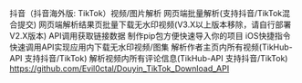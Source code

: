 抖音（抖音海外版: TikTok）视频/图片解析
网页端批量解析(支持抖音/TikTok混合提交)
网页端解析结果页批量下载无水印视频(V3.X以上版本移除，请自行部署V2.X版本)
API调用获取链接数据
制作pip包方便快速导入你的项目
iOS快捷指令快速调用API实现应用内下载无水印视频/图集
解析作者主页内所有视频(TikHub-API 支持抖音/TikTok)
解析视频内所有评论信息(TikHub-API 支持抖音/TikTok)
https://github.com/Evil0ctal/Douyin_TikTok_Download_API
